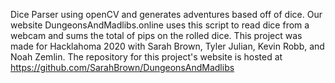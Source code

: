 Dice Parser using openCV and generates adventures based off of dice.
Our website DungeonsAndMadlibs.online uses this script to read dice from a webcam and sums the total of pips on the rolled dice. 
This project was made for Hacklahoma 2020 with Sarah Brown, Tyler Julian, Kevin Robb, and Noah Zemlin. The repository for this project's website is hosted at https://github.com/SarahBrown/DungeonsAndMadlibs
